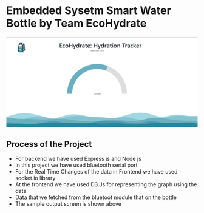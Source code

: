 # Embedded Sysetm Smart Water Bottle by Team EcoHydrate

![OutputScreen](/ReadMeimage/displayPage.png)

## Process of the Project

- For backend we have used Express js and Node js
- In this project we have used bluetooth serial port
- For the Real Time Changes of the data in Frontend we have used socket.io library
- At the frontend we have used D3.Js for representing the graph using the data
- Data that we fetched from the bluetoot module that on the bottle
- The sample output screen is shown above
